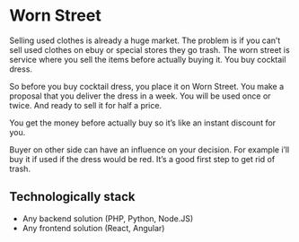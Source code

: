 # Worn Street

Selling used clothes is already a huge market. The problem is if you can’t sell  used clothes on ebuy or special stores they go trash. The worn street is  service where you sell the items before actually buying it.
You buy cocktail dress. 

So before you buy cocktail dress, you place it on Worn Street. You make a proposal that you deliver the dress in a week. You will be used once or twice. And ready to sell it for half a price.

You get the money before actually  buy so it’s like an instant discount for you.

Buyer on other side  can have an influence on your decision. For example i’ll buy it if used if the dress would be red.
It’s a good first step to get rid of trash.

## Technologically stack

- Any backend solution (PHP, Python, Node.JS)
- Any frontend solution (React, Angular)

